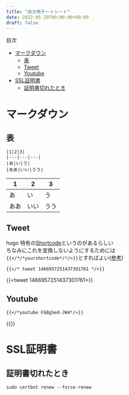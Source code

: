 ```yaml
---
title: "自分用チートシート"
date: 2022-05-29T00:00:00+09:00
draft: false
---
```

目次
<!-- TOC -->

- [マークダウン](#%E3%83%9E%E3%83%BC%E3%82%AF%E3%83%80%E3%82%A6%E3%83%B3)
    - [表](#%E8%A1%A8)
    - [Tweet](#tweet)
    - [Youtube](#youtube)
- [SSL証明書](#ssl%E8%A8%BC%E6%98%8E%E6%9B%B8)
    - [証明書切れたとき](#%E8%A8%BC%E6%98%8E%E6%9B%B8%E5%88%87%E3%82%8C%E3%81%9F%E3%81%A8%E3%81%8D)

<!-- /TOC -->

# マークダウン
## 表
```
|1|2|3|
|---|---|---|
|あ|い|う|
|ああ|いい|うう|
```
|1|2|3|
|---|---|---|
|あ|い|う|
|ああ|いい|うう|

## Tweet
hugo 特有の[Shortcode](https://gohugo.io/content-management/shortcodes/)というのがあるらしい  
ちなみにこれを変換しないようにするためには  
``` {{</*/*yourshortcode*/*/>}} ```とすればよい([参考](https://discourse.gohugo.io/t/solved-how-to-make-hugo-ignore-shortcode-delimiters-e-g-when-used-in-code-blocks/6045))

```
{{</* tweet 1466957251437301761 */>}}
```

{{<tweet 1466957251437301761>}}

## Youtube
```
{{</*youtube FbBgSed-JW4*/>}}
```
{{<youtube FbBgSed-JW4>}}

# SSL証明書
## 証明書切れたとき
```
sudo certbot renew --force-renew  
```